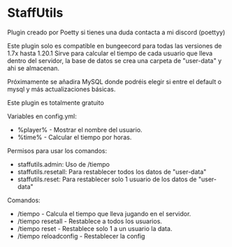 # StaffUtils

Plugin creado por Poetty si tienes una duda contacta a mi discord (poettyy)

Este plugin solo es compatible en bungeecord para todas las versiones de 1.7x hasta 1.20.1
Sirve para calcular el tiempo de cada usuario que lleva dentro del servidor, la base de datos se crea una carpeta de "user-data" y ahi se almacenan.

Próximamente se añadira MySQL donde podréis elegir si entre el default o mysql y más actualizaciones básicas.

Este plugin es totalmente gratuito

Variables en config.yml:

 - %player% - Mostrar el nombre del usuario.
 - %time% - Calcular el tiempo por horas.

Permisos para usar los comandos:
 - staffutils.admin: Uso de /tiempo <usuario>
 - staffutils.resetall: Para restablecer todos los datos de "user-data"
 - staffutils.reset: Para restablecer solo 1 usuario de los datos de "user-data"

Comandos:
 - /tiempo <usuario> - Calcula el tiempo que lleva jugando en el servidor.
 - /tiempo resetall - Restablece a todos los usuarios.
 - /tiempo reset <usuario> - Restablece solo 1 a un usuario la data.
 - /tiempo reloadconfig - Restablecer la config

